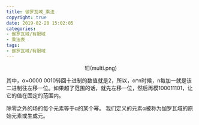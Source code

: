 ```yaml
---
title: 伽罗瓦域_乘法
copyright: true
date: 2019-02-20 15:02:05
categories:
- 伽罗瓦域/有限域
- 乘法表
tags:
- 伽罗瓦域/有限域
---
```

 
 <center>![](multi.png)</center>

其中，α=0000 0010转回十进制的数值就是2，所以，α^n时候，n每加一就是该二进制往左移一位。如果超了范围的话，就先左移一位，然后再模100011101，让它的值在固定的范围内。

除零之外的场的每个元素等于α的某个幂。 我们定义的元素α被称为伽罗瓦域的原始元素或生成元。
